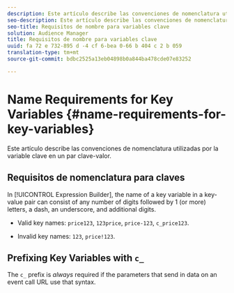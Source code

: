 ```yaml
---
description: Este artículo describe las convenciones de nomenclatura utilizadas por la variable clave en un par clave-valor.
seo-description: Este artículo describe las convenciones de nomenclatura utilizadas por la variable clave en un par clave-valor.
seo-title: Requisitos de nombre para variables clave
solution: Audience Manager
title: Requisitos de nombre para variables clave
uuid: fa 72 e 732-895 d -4 cf 6-bea 0-66 b 404 c 2 b 059
translation-type: tm+mt
source-git-commit: bdbc2525a13eb04898b0a844ba478cde07e83252

---
```



# Name Requirements for Key Variables {#name-requirements-for-key-variables}

Este artículo describe las convenciones de nomenclatura utilizadas por la variable clave en un par clave-valor.

## Requisitos de nomenclatura para claves

<!-- c_tb_key_name_requirements.xml -->

In [!UICONTROL Expression Builder], the name of a key variable in a key-value pair can consist of any number of digits followed by 1 (or more) letters, a dash, an underscore, and additional digits.

* Valid key names: `price123`, `123price`, `price-123`, `c_price123`.

* Invalid key names: `123`, `price!123`.

## Prefixing Key Variables with `c_`

The `c_` prefix is *always* required if the parameters that send in data on an event call URL use that syntax.